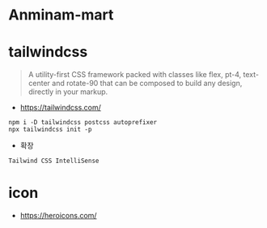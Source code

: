 # Anminam-mart

# tailwindcss

> A utility-first CSS framework packed with classes like flex, pt-4, text-center and rotate-90 that can be composed to build any design, directly in your markup.

- https://tailwindcss.com/

```
npm i -D tailwindcss postcss autoprefixer
npx tailwindcss init -p
```

- 확장

```
Tailwind CSS IntelliSense
```

# icon

- https://heroicons.com/
